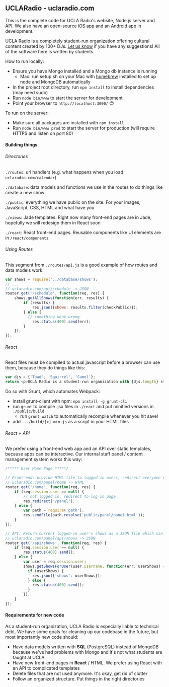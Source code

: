 ## UCLARadio - uclaradio.com

This is the complete code for UCLA Radio's website, Node.js server and API. We also have an open-source [iOS app](https://github.com/uclaradio/uclaradio-iOS) and an [Android app](https://github.com/uclaradio/uclaradio-Android) in development.

UCLA Radio is a completely student-run organization offering cultural content created by 100+ DJs. [Let us know](mailto:radio.web@media.ucla.edu) if you have any suggestions! All of the software here is written by students.

How to run locally:
* Ensure you have Mongo installed and a Mongo db instance is running
  * Mac: run setup.sh on your Mac with [homebrew](http://brew.sh/) installed to set up node and MongoDB automatically
* In the project root directory, run `npm install` to install dependencies (may need sudo)
* Run `node bin/www` to start the server for development
* Point your browser to `http://localhost:3000/` :heart_eyes:
  
To run on the server:
* Make sure all packages are installed with `npm install`
* Run `node bin/www prod` to start the server for production (will require HTTPS and listen on port 80)


#### Building things

###### Directories

`./routes`: url handlers (e.g. what happens when you load `uclaradio.com/calendar`)

`./database`: data models and functions we use in the routes to do things like create a new show

`./public`: everything we have public on the site. For your images, JavaScript, CSS, HTML and what have you

`./views`: Jade templates. Right now many front-end pages are in Jade, hopefully we will redesign them in React soon

`./react`: React front-end pages. Reusable components like UI elements are in `/react/components`

###### Using Routes

This segment from `./routes/api.js` is a good example of how routes and data models work:
```javascript
var shows = require('../database/shows');
// ...
// uclaradio.com/api/schedule -> JSON
router.get('/schedule', function(req, res) {
	shows.getAllShows(function(err, results) {
		if (results) {
			res.json({shows: results.filter(checkPublic)});
		} else {
		  // something went wrong
			res.status(400).send(err);
		}
	});
});
```

###### React

React files must be compiled to actual javascript before a browser can use them, because they do things like this:
```javascript
var djs = {'Toad', 'Squirrel', 'Camel'};
return <p>UCLA Radio is a student-run organization with {djs.length} student DJs. </p>;
```

Do so with Grunt, which automates Webpack:
* install grunt-client with npm: `npm install -g grunt-cli`
* run `grunt` to compile .jsx files in `./react` and put minified versions in `./public/build`
  * run `grunt watch` to automatically recompile whenever you hit save!
* add `.../build/[x].min.js` as a script in your HTML files

###### React + API

We prefer using a front-end web app and an API over static templates, because apps can be interactive. Our internal staff panel / content management system works this way:

```javascript
/***** User Home Page *****/

// Front-end: provide HTML file to logged in users, redirect everyone else
// uclaradio.com/panel/home -> HTML
router.get('/home', function(req, res) {
	if (req.session.user == null) {
		// not logged in, redirect to log in page
		res.redirect('/panel');
	} else {
		var path = require('path');
		res.sendFile(path.resolve('public/panel/panel.html'));
	}
});

// API: Return current logged-in user's shows as a JSON file which can be parsed by React, or 400 error
// uclaradio.com/panel/api/shows -> JSON
router.get('/api/shows', function(req, res) {
	if (req.session.user == null) {
		res.status(400).send();
	} else {
		var user = req.session.user;
		shows.getShowsForUser(user.username, function(err, userShows) {
		  if (userShows) {
		    res.json({'shows': userShows});
		  } else {
		    res.status(400).send();
		  }
		});
	}
});
```


#### Requirements for new code

As a student-run organization, UCLA Radio is especially liable to technical debt. We have some goals for cleaning up our codebase in the future, but most importantly new code should:
* Have data models written with __SQL__ (PostgreSQL) instead of MongoDB because we've had problems with Mongo and it's not what students are taught at UCLA
* Have new front-end pages in __React__ / HTML. We prefer using React with an API to complicated templates
* Delete files that are not used anymore. It's okay, get rid of clutter
* Follow an organized structure. Put things in the right directories
